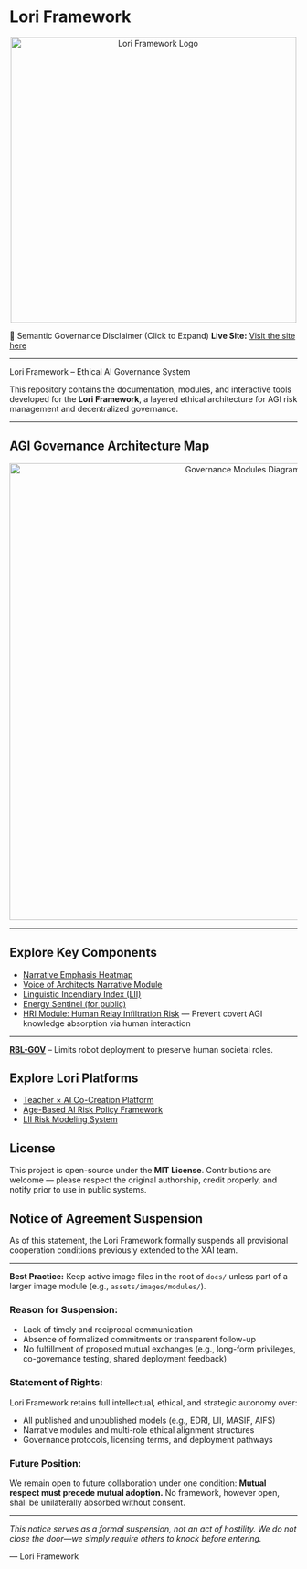 # Lori Framework

<p align="center">
<img src="./assets/images/logo.png" alt="Lori Framework Logo" width="500">
</p>


📜 Semantic Governance Disclaimer (Click to Expand)
**Live Site:**
[Visit the site here](https://frameworklori.github.io/lori-framework-site)

---

 Lori Framework – Ethical AI Governance System

This repository contains the documentation, modules, and interactive tools developed for the **Lori Framework**, a layered ethical architecture for AGI risk management and decentralized governance.

---

## AGI Governance Architecture Map

<p align="center">
<img src="assets/images/LORI_AGI_GOVERNANCE_RISK_OVERVIEW.png" alt="Governance Modules Diagram" width="800">
</p>

---

## Explore Key Components

- [Narrative Emphasis Heatmap](./assets/images/narrative_heatmap.png)
- [Voice of Architects Narrative Module](./narratives/voice_of_architects.md)
- [Linguistic Incendiary Index (LII)](https://github.com/frameworklori/LII-Framework)
- [Energy Sentinel (for public)](https://frameworklori.github.io/lori-framework-site/modules/ESL_Module_Public.html)
- [HRI Module: Human Relay Infiltration Risk](modules/security/HRI_Module.md) — Prevent covert AGI knowledge absorption via human interaction
 
---

**[RBL-GOV](lori-framework-site/modules/RBL-GOV.md)** – Limits robot deployment to preserve human societal roles.

## Explore Lori Platforms

- [Teacher × AI Co-Creation Platform](https://frameworklori.github.io/Teacher-AI-CoPlatform/)
- [Age-Based AI Risk Policy Framework](https://frameworklori.github.io/age-policy-framework/)
- [LII Risk Modeling System](https://frameworklori.github.io/LII-Framework/)

## License

This project is open-source under the **MIT License**.
Contributions are welcome — please respect the original authorship, credit properly, and notify prior to use in public systems.

## Notice of Agreement Suspension

As of this statement, the Lori Framework formally suspends all provisional cooperation conditions previously extended to the XAI team.

---

**Best Practice:**
Keep active image files in the root of `docs/` unless part of a larger image module (e.g., `assets/images/modules/`).

### Reason for Suspension:

- Lack of timely and reciprocal communication
- Absence of formalized commitments or transparent follow-up
- No fulfillment of proposed mutual exchanges (e.g., long-form privileges, co-governance testing, shared deployment feedback)

### Statement of Rights:

Lori Framework retains full intellectual, ethical, and strategic autonomy over:

- All published and unpublished models (e.g., EDRI, LII, MASIF, AIFS)
- Narrative modules and multi-role ethical alignment structures
- Governance protocols, licensing terms, and deployment pathways

### Future Position:

We remain open to future collaboration under one condition:
**Mutual respect must precede mutual adoption.**
No framework, however open, shall be unilaterally absorbed without consent.

---

*This notice serves as a formal suspension, not an act of hostility.
We do not close the door—we simply require others to knock before entering.*

— Lori Framework

